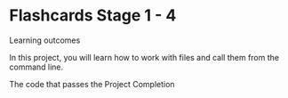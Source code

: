 # Flashcards Stage 1 - 4

Learning outcomes

In this project, you will learn how to work with files and call them from the command line.

The code that passes the Project Completion
